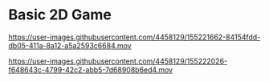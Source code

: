 # Basic 2D Game

https://user-images.githubusercontent.com/4458129/155221662-84154fdd-db05-411a-8a12-a5a2593c6684.mov



https://user-images.githubusercontent.com/4458129/155222026-f648643c-4799-42c2-abb5-7d68908b6ed4.mov

